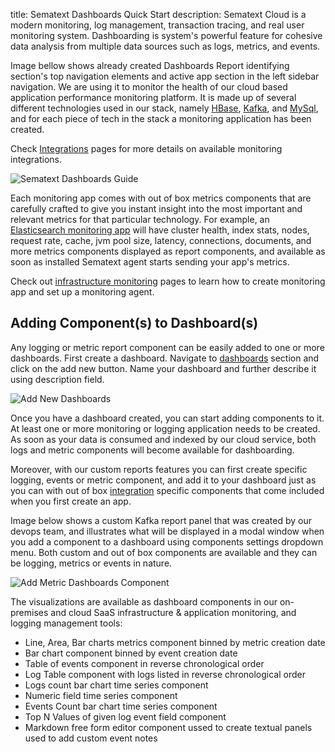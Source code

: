 title: Sematext Dashboards Quick Start
description: Sematext Cloud is a modern monitoring, log management, transaction tracing, and real user monitoring system. Dashboarding is system's powerful feature for cohesive data analysis from multiple data sources such as logs, metrics, and events. 


Image bellow shows already created Dashboards Report identifying section's top navigation elements and active app section in the left sidebar navigation. We are using it to monitor the health of our cloud based application performance monitoring platform. It is made up of several different technologies used in our stack, namely [HBase](/integration/hbase/), [Kafka](/integration/kafka/), and [MySql](/integration/mysql/), and for each piece of tech in the stack a monitoring application has been created.  

Check [Integrations](/integration/) pages for more details on available monitoring integrations. 

![Sematext Dashboards Guide](https://sematext.com/docs/images/guide/dashboards/sematext-dashboards-guide.png "Sematext Dashboards Guide")

Each monitoring app comes with out of box metrics components that are carefully crafted to give you instant insight into the most important and relevant metrics for that particular technology. For example, an [Elasticsearch  monitoring app](/integration/elasticsearch/) will have cluster health, index stats, nodes, request rate, cache, jvm pool size, latency, connections, documents, and more metrics components displayed as report components, and available as soon as installed Sematext agent starts sending your app's metrics.

Check out [infrastructure monitoring](/monitoring/) pages to learn how to create monitoring app and set up a monitoring agent.


## Adding Component(s) to Dashboard(s)

Any logging or metric report component can be easily added to one or more dashboards. First create a dashboard. Navigate to [dashboards](https://apps.sematext.com/ui/dashboards) section and click on the add new button. Name your dashboard and further describe it using description field. 

![Add New Dashboards](https://sematext.com/docs/images/guide/dashboards/add-dashboard.png "Add New Dashboards")

Once you have a dashboard created, you can start adding components to it. At least one or more monitoring or logging application needs to be created. As soon as your data is consumed and indexed by our cloud service, both logs and metric components will become available for dashboarding. 

Moreover, with our custom reports features you can first create specific logging, events or metric component, and add it to your dashboard just as you can with out of box [integration](/integration/) specific components that come included when you first create an app.

Image below shows a custom Kafka report panel that was created by our devops team, and illustrates what will be displayed in a modal window when you add a component to a dashboard using components settings dropdown menu. Both custom and out of box components are available and they can be logging, metrics or events in nature.   

![Add Metric Dashboards Component](https://sematext.com/docs/images/guide/dashboards/add-metric-report-to-dashboard.png "Add Metric Dashboards Component")

The visualizations are available as dashboard components in our on-premises and cloud SaaS infrastructure & application monitoring, and logging management tools:

- Line, Area, Bar charts metrics component binned by metric creation date
- Bar chart component binned by event creation date
- Table of events component in reverse chronological order
- Log Table component with logs listed in reverse chronological order
- Logs count bar chart time series component 
- Numeric field time series component 
- Events Count bar chart time series component
- Top N Values of given log event field component
- Markdown free form editor component ussed to create textual panels used to add custom event notes
